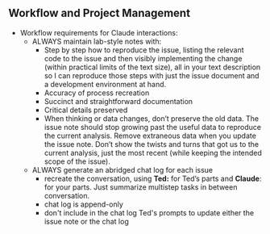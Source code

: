 ## Workflow and Project Management

- Workflow requirements for Claude interactions:
  - ALWAYS maintain lab-style notes with:
    - Step by step how to reproduce the issue, listing the relevant code to the issue and
      then visibly implementing the change (within practical limits of the text size), all
      in your text description so I can reproduce those steps with just the issue document
      and a development environment at hand.
    - Accuracy of process recreation
    - Succinct and straightforward documentation
    - Critical details preserved
    - When thinking or data changes, don’t preserve the old data. The issue note should
      stop growing past the useful data to reproduce the current analysis. Remove extraneous
      data when you update the issue note. Don’t show the twists and turns that got us to
      the current analysis, just the most recent (while keeping the intended scope of the
      issue).
  - ALWAYS generate an abridged chat log for each issue
    - recreate the conversation, using **Ted:** for Ted’s parts and **Claude**: for your
      parts. Just summarize multistep tasks in between conversation.
    - chat log is append-only
    - don't include in the chat log Ted's prompts to update either the issue note or the
        chat log
